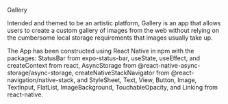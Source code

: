 Gallery

Intended and themed to be an artistic platform, Gallery is an app that allows users to create a custom gallery of images from the web without relying on the cumbersome local storage requirements that images usually take up.

The App has been constructed using React Native in npm with the packages: StatusBar from expo-status-bar, useState, useEffect, and createContext from react, AsyncStorage from @react-native-async-storage/async-storage, createNativeStackNavigator from @react-navigation/native-stack, and StyleSheet, Text, View, Button, Image, TextInput, FlatList, ImageBackground, TouchableOpacity, and Linking from react-native.
